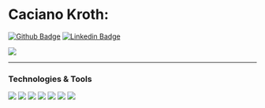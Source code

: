 # Caciano Kroth:

[![Github Badge](https://img.shields.io/badge/-Github-000?style=flat-square&logo=Github&logoColor=white&link=https://github.com/cacianokroth)](https://github.com/cacianokroth) 
[![Linkedin Badge](https://img.shields.io/badge/-LinkedIn-blue?style=flat-square&logo=Linkedin&logoColor=white&link=https://www.linkedin.com/in/caciano-kroth-365917147/)](https://www.linkedin.com/in/caciano-kroth-365917147/)

<a href="https://github.com/cacianokroth">
  <img align="center" src="https://github-readme-stats.vercel.app/api?username=cacianokroth&show_icons=true&line_height=27&count_private=true&title_color=ffffff&text_color=c9cacc&icon_color=9400D3&bg_color=1d1f21&hide=contribs,issues,prs"/>
</a>


---
### Technologies & Tools

![](https://img.shields.io/badge/Code-Flutter-informational?style=flat&logo=flutter&logoColor=white&color=c20c18)
![](https://img.shields.io/badge/Code-Java-informational?style=flat&logo=java&logoColor=white&color=c20c18)
![](https://img.shields.io/badge/Code-JavaScript-informational?style=flat&logo=javascript&logoColor=white&color=c20c18)
![](https://img.shields.io/badge/Code-Angular-informational?style=flat&logo=angular&logoColor=white&color=c20c18) 
![](https://img.shields.io/badge/Cloud-AWS-informational?style=flat&logo=Amazon&logoColor=white&color=c20c18)
![](https://img.shields.io/badge/Cloud-Google-informational?style=flat&logo=Amazon&logoColor=white&color=c20c18)
![](https://img.shields.io/badge/CI/CD-Bitrise-informational?style=flat&logo=codemagic&logoColor=white&color=c20c18)


